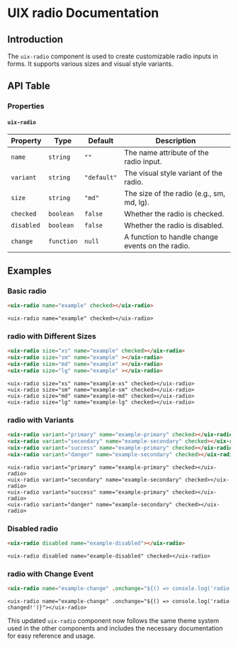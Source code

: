 # UIX radio Documentation

## Introduction
The `uix-radio` component is used to create customizable radio inputs in forms. It supports various sizes and visual style variants.

## API Table

### Properties

#### `uix-radio`

| Property   | Type      | Default     | Description                                    |
|------------|-----------|-------------|------------------------------------------------|
| `name`     | `string`  | `""`        | The name attribute of the radio input.      |
| `variant`  | `string`  | `"default"` | The visual style variant of the radio.      |
| `size`     | `string`  | `"md"`      | The size of the radio (e.g., sm, md, lg).   |
| `checked`  | `boolean` | `false`     | Whether the radio is checked.               |
| `disabled` | `boolean` | `false`     | Whether the radio is disabled.              |
| `change`   | `function`| `null`      | A function to handle change events on the radio. |

## Examples

### Basic radio
```html
<uix-radio name="example" checked></uix-radio>
```
```code
<uix-radio name="example" checked></uix-radio>
```

### radio with Different Sizes
```html
<uix-radio size="xs" name="example" checked></uix-radio>
<uix-radio size="sm" name="example" ></uix-radio>
<uix-radio size="md" name="example" ></uix-radio>
<uix-radio size="lg" name="example" ></uix-radio>
```
```code
<uix-radio size="xs" name="example-xs" checked></uix-radio>
<uix-radio size="sm" name="example-sm" checked></uix-radio>
<uix-radio size="md" name="example-md" checked></uix-radio>
<uix-radio size="lg" name="example-lg" checked></uix-radio>
```

### radio with Variants
```html
<uix-radio variant="primary" name="example-primary" checked></uix-radio>
<uix-radio variant="secondary" name="example-secondary" checked></uix-radio>
<uix-radio variant="success" name="example-primary" checked></uix-radio>
<uix-radio variant="danger" name="example-secondary" checked></uix-radio>
```
```code
<uix-radio variant="primary" name="example-primary" checked></uix-radio>
<uix-radio variant="secondary" name="example-secondary" checked></uix-radio>
<uix-radio variant="success" name="example-primary" checked></uix-radio>
<uix-radio variant="danger" name="example-secondary" checked></uix-radio>
```

### Disabled radio
```html
<uix-radio disabled name="example-disabled"></uix-radio>
```
```code
<uix-radio disabled name="example-disabled" checked></uix-radio>
```

### radio with Change Event
```html
<uix-radio name="example-change" .onchange="${() => console.log('radio changed!')}"></uix-radio>
```
```code
<uix-radio name="example-change" .onchange="${() => console.log('radio changed!')}"></uix-radio>
```

This updated `uix-radio` component now follows the same theme system used in the other components and includes the necessary documentation for easy reference and usage.